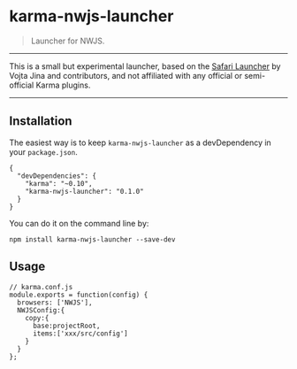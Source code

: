 # karma-nwjs-launcher

> Launcher for NWJS. 

---

This is a small but experimental launcher, based on the [Safari Launcher](https://github.com/karma-runner/karma-safari-launcher) by Vojta Jina and contributors, and not affiliated with any official or semi-official Karma plugins.

---


## Installation

The easiest way is to keep `karma-nwjs-launcher` as a devDependency in your `package.json`.


    {
      "devDependencies": {
        "karma": "~0.10",
        "karma-nwjs-launcher": "0.1.0"
      }
    }


You can do it on the command line by:

    npm install karma-nwjs-launcher --save-dev

## Usage

    // karma.conf.js
    module.exports = function(config) {
      browsers: ['NWJS'],
      NWJSConfig:{
        copy:{
          base:projectRoot,
          items:['xxx/src/config']
        }
      }
    };
